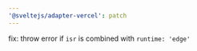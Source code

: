 ```yaml
---
'@sveltejs/adapter-vercel': patch
---
```


fix: throw error if `isr` is combined with `runtime: 'edge'`

